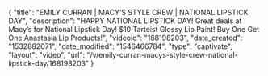 {
    "title": "EMILY CURRAN | MACY’S STYLE CREW | NATIONAL LIPSTICK DAY",
    "description": "HAPPY NATIONAL LIPSTICK DAY! Great deals at Macy’s for National Lipstick Day! $10 Tarteist Glossy Lip Paint! Buy One Get One Anastasia Lip Products!",
    "videoid": "168198203",
    "date_created": "1532882071",
    "date_modified": "1546466784",
    "type": "captivate",
    "layout": "video",
    "url": "\/v\/emily-curran-macys-style-crew-national-lipstick-day\/168198203"
}